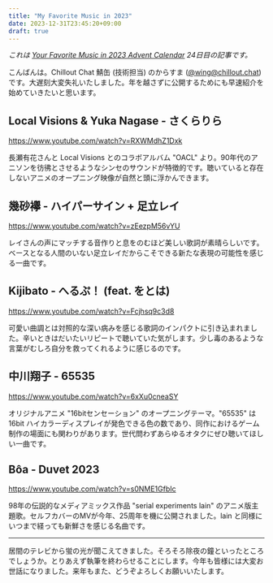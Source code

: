 ```yaml
---
title: "My Favorite Music in 2023"
date: 2023-12-31T23:45:20+09:00
draft: true
---
```


*これは [Your Favorite Music in 2023 Advent Calendar](https://adventar.org/calendars/8828) 24日目の記事です。*

こんばんは。Chillout Chat 鯖缶 (技術担当) のからすま ([@wing@chillout.chat](htttps://chillout.chat/@wing)) です。大遅刻大変失礼いたしました。年を越さずに公開するためにも早速紹介を始めていきたいと思います。

## Local Visions & Yuka Nagase - さくらりら

https://www.youtube.com/watch?v=RXWMdhZ1Dxk

長瀬有花さんと Local Visions とのコラボアルバム "OACL" より。90年代のアニソンを彷彿とさせるようなシンセのサウンドが特徴的です。聴いていると存在しないアニメのオープニング映像が自然と頭に浮かんできます。

## 幾砂襷 - ハイパーサイン + 足立レイ

https://www.youtube.com/watch?v=zEezpM56vYU

レイさんの声にマッチする音作りと息をのむほど美しい歌詞が素晴らしいです。ベースとなる人間のいない足立レイだからこそできる新たな表現の可能性を感じる一曲です。

## Kijibato - へるぷ！ (feat. をとは)

https://www.youtube.com/watch?v=Fcjhsq9c3d8

可愛い曲調とは対照的な深い病みを感じる歌詞のインパクトに引き込まれました。辛いときはだいたいリピートで聴いていた気がします。少し毒のあるような言葉がむしろ自分を救ってくれるように感じるのです。

## 中川翔子 - 65535

https://www.youtube.com/watch?v=6xXu0cneaSY

オリジナルアニメ "16bitセンセーション" のオープニングテーマ。"65535" は 16bit ハイカラーディスプレイが発色できる色の数であり、同作におけるゲーム制作の場面にも関わりがあります。世代問わずあらゆるオタクにぜひ聴いてほしい一曲です。

## Bôa - Duvet 2023

https://www.youtube.com/watch?v=s0NME1GfbIc

98年の伝説的なメディアミックス作品 "serial experiments lain" のアニメ版主題歌。セルフカバーのMVが今年、25周年を機に公開されました。lain と同様にいつまで経っても新鮮さを感じる名曲です。

---

居間のテレビから蛍の光が聞こえてきました。そろそろ除夜の鐘といったところでしょうか。とりあえず執筆を終わらせることにします。今年も皆様には大変お世話になりました。来年もまた、どうぞよろしくお願いいたします。

